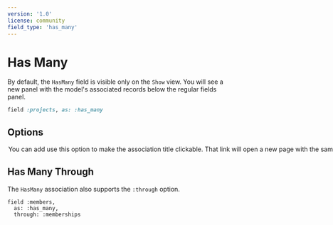 ```yaml
---
version: '1.0'
license: community
field_type: 'has_many'
---
```


# Has Many

By default, the `HasMany` field is visible only on the `Show` view. You will see a new panel with the model's associated records below the regular fields panel.

```ruby
field :projects, as: :has_many
```

## Options

<!-- @include: ./../common/associations_searchable_option_common.md-->
<!-- @include: ./../common/associations_attach_scope_option_common.md-->
<!-- @include: ./../common/associations_scope_option_common.md-->
<!-- @include: ./../common/associations_description_option_common.md-->
<!-- @include: ./../common/associations_use_resource_option_common.md-->
<!-- @include: ./../common/associations_discreet_pagination_option_common.md-->
<!-- @include: ./../common/associations_hide_search_input_option_common.md-->
<!-- @include: ./../common/associations_link_to_child_resource_common.md-->

<!-- @include: ./../common/search_query_scope_common.md-->


<Option name="`linkable`">
You can add use this option to make the association title clickable. That link will open a new page with the same view.

This feature doesn't go deeper than this. It just helps you see the association table easier in a separate page.

<Image src="/assets/img/3_0/has_many/linkable.gif" width="1200" height="875" alt="" />
</Option>

## Has Many Through

The `HasMany` association also supports the `:through` option.

```ruby{3}
field :members,
  as: :has_many,
  through: :memberships
```

<!-- @include: ./../common/show_on_edit_common.md-->
<!-- @include: ./../common/scopes_common.md-->
<!-- @include: ./../common/show_hide_buttons_common.md-->
<!-- @include: ./../common/reloadable.md-->
<!-- @include: ./../common/association.md-->
